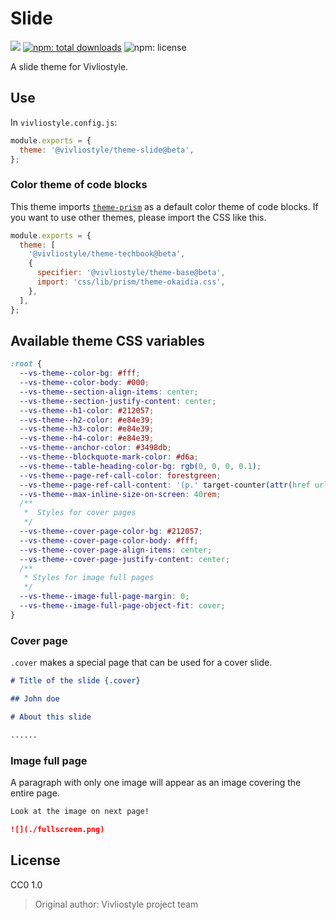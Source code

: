 # Slide

[![](https://img.shields.io/npm/v/@vivliostyle/theme-slide.svg)](https://npmjs.com/package/@vivliostyle/theme-slide)
[![npm: total downloads](https://flat.badgen.net/npm/dt/@vivliostyle/theme-slide)](https://npmjs.com/package/@vivliostyle/theme-slide)
![npm: license](https://flat.badgen.net/npm/license/@vivliostyle/theme-slide)

A slide theme for Vivliostyle.

## Use

In `vivliostyle.config.js`:

```js
module.exports = {
  theme: '@vivliostyle/theme-slide@beta',
};
```

### Color theme of code blocks

This theme imports [`theme-prism`](../theme-base/css/lib/prism/theme-prism.css) as a default color theme of code blocks. If you want to use other themes, please import the CSS like this.

```js
module.exports = {
  theme: [
    '@vivliostyle/theme-techbook@beta',
    {
      specifier: '@vivliostyle/theme-base@beta',
      import: 'css/lib/prism/theme-okaidia.css',
    },
  ],
};
```

## Available theme CSS variables

```css
:root {
  --vs-theme--color-bg: #fff;
  --vs-theme--color-body: #000;
  --vs-theme--section-align-items: center;
  --vs-theme--section-justify-content: center;
  --vs-theme--h1-color: #212057;
  --vs-theme--h2-color: #e84e39;
  --vs-theme--h3-color: #e84e39;
  --vs-theme--h4-color: #e84e39;
  --vs-theme--anchor-color: #3498db;
  --vs-theme--blockquote-mark-color: #d6a;
  --vs-theme--table-heading-color-bg: rgb(0, 0, 0, 0.1);
  --vs-theme--page-ref-call-color: forestgreen;
  --vs-theme--page-ref-call-content: '(p.' target-counter(attr(href url), page) ')';
  --vs-theme--max-inline-size-on-screen: 40rem;
  /**
   *  Styles for cover pages
   */
  --vs-theme--cover-page-color-bg: #212057;
  --vs-theme--cover-page-color-body: #fff;
  --vs-theme--cover-page-align-items: center;
  --vs-theme--cover-page-justify-content: center;
  /**
   * Styles for image full pages
   */
  --vs-theme--image-full-page-margin: 0;
  --vs-theme--image-full-page-object-fit: cover;
}
```

### Cover page

`.cover` makes a special page that can be used for a cover slide.

```md
# Title of the slide {.cover}

## John doe

# About this slide

......
```

### Image full page

A paragraph with only one image will appear as an image covering the entire page.

```md
Look at the image on next page!

![](./fullscreen.png)
```

## License

CC0 1.0

> Original author: Vivliostyle project team
